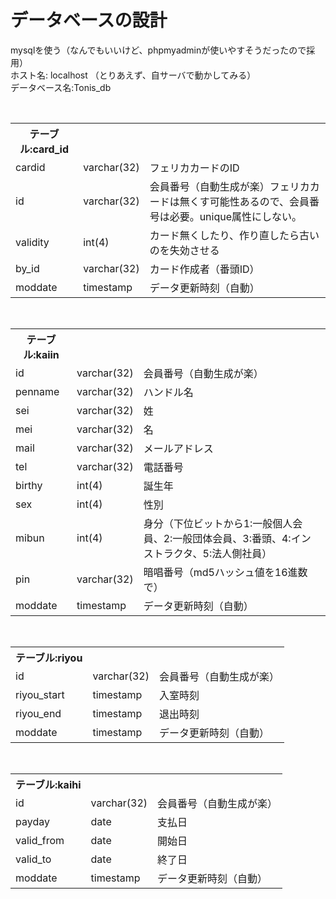# データベースの設計
mysqlを使う（なんでもいいけど、phpmyadminが使いやすそうだったので採用）<br>
ホスト名: localhost （とりあえず、自サーバで動かしてみる）<br>
データベース名:Tonis_db<br>

<br>
<table>
<th>テーブル:card_id</th>
<tr><td>cardid</td><td>varchar(32)</td><td>フェリカカードのID</td></tr>
<tr><td>id</td><td>varchar(32)</td><td>会員番号（自動生成が楽）フェリカカードは無くす可能性あるので、会員番号は必要。unique属性にしない。</td></tr>
<tr><td>validity</td><td>int(4)</td><td>カード無くしたり、作り直したら古いのを失効させる</td></tr>
<tr><td>by_id</td><td>varchar(32)</td><td>カード作成者（番頭ID）</td></tr>
<tr><td>moddate</td><td>timestamp</td><td>データ更新時刻（自動）</td></tr>
</table>
<br>
<table>
<th>テーブル:kaiin</th>
<tr><td>id</td><td>varchar(32)</td><td>会員番号（自動生成が楽）</td></tr>
<tr><td>penname</td><td>varchar(32)</td><td>ハンドル名</td></tr>
<tr><td>sei</td><td>varchar(32)</td><td>姓</td></tr>
<tr><td>mei</td><td>varchar(32)</td><td>名</td></tr>
<tr><td>mail</td><td>varchar(32)</td><td>メールアドレス</td></tr>
<tr><td>tel</td><td>varchar(32)</td><td>電話番号</td></tr>
<tr><td>birthy</td><td>int(4)</td><td>誕生年</td></tr>
<tr><td>sex</td><td>int(4)</td><td>性別</td></tr>
<tr><td>mibun</td><td>int(4)</td><td>身分（下位ビットから1:一般個人会員、2:一般団体会員、3:番頭、4:インストラクタ、5:法人側社員）</td></tr>
<tr><td>pin</td><td>varchar(32)</td><td>暗唱番号（md5ハッシュ値を16進数で）</td></tr>
<tr><td>moddate</td><td>timestamp</td><td>データ更新時刻（自動）</td></tr>
</table>
<br>
<table>
<th>テーブル:riyou</th>
<tr><td>id</td><td>varchar(32)</td><td>会員番号（自動生成が楽）</td></tr>
<tr><td>riyou_start</td><td>timestamp</td><td>入室時刻</td></tr>
<tr><td>riyou_end</td><td>timestamp</td><td>退出時刻</td></tr>
<tr><td>moddate</td><td>timestamp</td><td>データ更新時刻（自動）</td></tr>
</table>
<br>
<table>
<th>テーブル:kaihi</th>
<tr><td>id</td><td>varchar(32)</td><td>会員番号（自動生成が楽）</td></tr>
<tr><td>payday</td><td>date</td><td>支払日</td></tr>
<tr><td>valid_from</td><td>date</td><td>開始日</td></tr>
<tr><td>valid_to</td><td>date</td><td>終了日</td></tr>
<tr><td>moddate</td><td>timestamp</td><td>データ更新時刻（自動）</td></tr>
</table>
